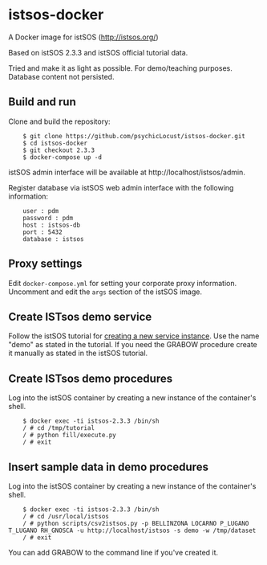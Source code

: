 # istsos-docker

A Docker image for istSOS (http://istsos.org/)

Based on istSOS 2.3.3 and istSOS official tutorial data.

Tried and make it as light as possible. For demo/teaching purposes. Database content not persisted.

## Build and run

Clone and build the repository:
```
    $ git clone https://github.com/psychicLocust/istsos-docker.git
    $ cd istsos-docker
    $ git checkout 2.3.3
    $ docker-compose up -d
```
istSOS admin interface will be available at http://localhost/istsos/admin.

Register database via istSOS web admin interface with the following information:
```
    user : pdm
    password : pdm
    host : istsos-db
    port : 5432
    database : istsos
```
## Proxy settings

Edit `docker-compose.yml` for setting your corporate proxy information. Uncomment and edit the `args` section of the istSOS image.


## Create ISTsos demo service

Follow the istSOS tutorial for [creating a new service instance](http://istsos.org/en/latest/doc/ws_instances.html#creating-a-new-service-instance). Use the name "demo" as stated in the tutorial. If you need the GRABOW procedure create it manually as stated in the istSOS tutorial.

## Create ISTsos demo procedures

Log into the istSOS container by creating a new instance of the container's shell.
```
    $ docker exec -ti istsos-2.3.3 /bin/sh
    / # cd /tmp/tutorial
    / # python fill/execute.py
    / # exit
```
## Insert sample data in demo procedures

Log into the istSOS container by creating a new instance of the container's shell.
```
    $ docker exec -ti istsos-2.3.3 /bin/sh
    / # cd /usr/local/istsos
    / # python scripts/csv2istsos.py -p BELLINZONA LOCARNO P_LUGANO T_LUGANO RH_GNOSCA -u http://localhost/istsos -s demo -w /tmp/dataset
    / # exit
```
You can add GRABOW to the command line if you've created it.
